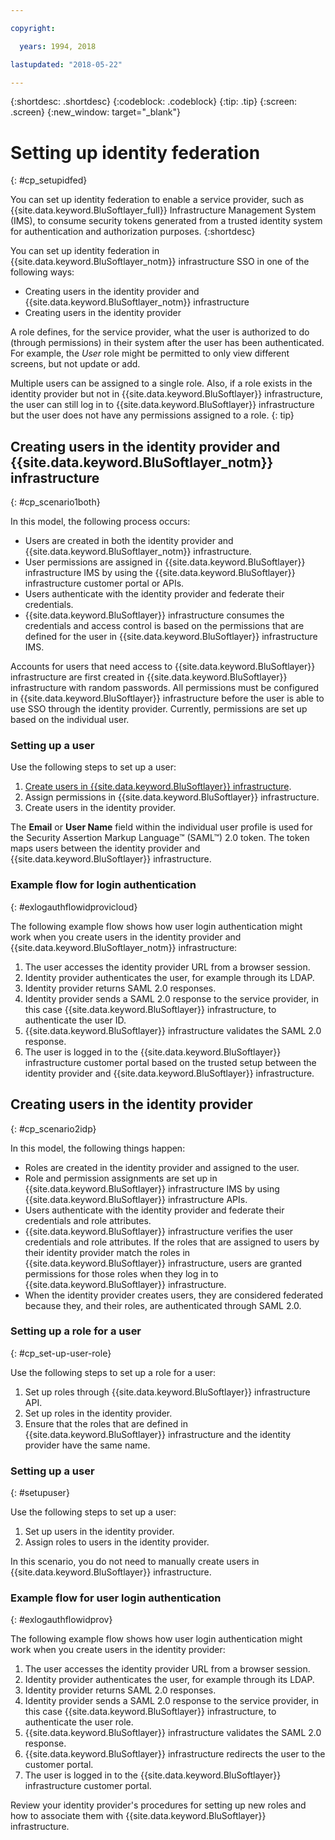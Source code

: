 ```yaml
---

copyright:

  years: 1994, 2018

lastupdated: "2018-05-22"

---
```


{:shortdesc: .shortdesc}
{:codeblock: .codeblock}
{:tip: .tip}
{:screen: .screen}
{:new_window: target="_blank"}

# Setting up identity federation
{: #cp_setupidfed}

You can set up identity federation to enable a service provider, such as {{site.data.keyword.BluSoftlayer_full}} Infrastructure Management System (IMS), to consume security tokens generated from a trusted identity system for authentication and authorization purposes.
{:shortdesc}

You can set up identity federation in {{site.data.keyword.BluSoftlayer_notm}} infrastructure SSO in one of the following ways:
* Creating users in the identity provider and {{site.data.keyword.BluSoftlayer_notm}} infrastructure
* Creating users in the identity provider

A role defines, for the service provider, what the user is authorized to do (through permissions) in their system after the user has been authenticated. For example, the *User* role might be permitted to only view different screens, but not update or add.

Multiple users can be assigned to a single role. Also, if a role exists in the identity provider but not in {{site.data.keyword.BluSoftlayer}} infrastructure, the user can still log in to {{site.data.keyword.BluSoftlayer}} infrastructure but the user does not have any permissions assigned to a role.
{: tip}


## Creating users in the identity provider and {{site.data.keyword.BluSoftlayer_notm}} infrastructure
{: #cp_scenario1both}

In this model, the following process occurs:
* Users are created in both the identity provider and {{site.data.keyword.BluSoftlayer_notm}} infrastructure.
* User permissions are assigned in {{site.data.keyword.BluSoftlayer}} infrastructure IMS by using the {{site.data.keyword.BluSoftlayer}} infrastructure customer portal or APIs.
* Users authenticate with the identity provider and federate their credentials.
* {{site.data.keyword.BluSoftlayer}} infrastructure consumes the credentials and access control is based on the permissions that are defined for the user in {{site.data.keyword.BluSoftlayer}} infrastructure IMS.

Accounts for users that need access to {{site.data.keyword.BluSoftlayer}} infrastructure are first created in {{site.data.keyword.BluSoftlayer}} infrastructure with random passwords. All permissions must be configured in {{site.data.keyword.BluSoftlayer}} infrastructure before the user is able to use SSO through the identity provider. Currently, permissions are set up based on the individual user.

### Setting up a user
Use the following steps to set up a user:

1. [Create users in {{site.data.keyword.BluSoftlayer}} infrastructure](/docs/customer-portal/cpmanacctadduser.html#customerportal_addusertocpacct).
2. Assign permissions in {{site.data.keyword.BluSoftlayer}} infrastructure.
3. Create users in the identity provider.

The **Email** or **User Name** field within the individual user profile is used for the Security Assertion Markup Language&trade; (SAML&trade;) 2.0 token. The token maps users between the identity provider and {{site.data.keyword.BluSoftlayer}} infrastructure.

### Example flow for login authentication
{: #exlogauthflowidprovicloud}

The following example flow shows how user login authentication might work when you create users in the identity provider and {{site.data.keyword.BluSoftlayer_notm}} infrastructure:
1. The user accesses the identity provider URL from a browser session.
2. Identity provider authenticates the user, for example through its LDAP.
3. Identity provider returns SAML 2.0 responses.
4. Identity provider sends a SAML 2.0 response to the service provider, in this case {{site.data.keyword.BluSoftlayer}} infrastructure, to authenticate the user ID.
5. {{site.data.keyword.BluSoftlayer}} infrastructure validates the SAML 2.0 response.
6. The user is logged in to the {{site.data.keyword.BluSoftlayer}} infrastructure customer portal based on the trusted setup between the identity provider and {{site.data.keyword.BluSoftlayer}} infrastructure.


## Creating users in the identity provider
{: #cp_scenario2idp}

In this model, the following things happen:
* Roles are created in the identity provider and assigned to the user.
* Role and permission assignments are set up in {{site.data.keyword.BluSoftlayer}} infrastructure IMS by using {{site.data.keyword.BluSoftlayer}} infrastructure APIs.
* Users authenticate with the identity provider and federate their credentials and role attributes.
* {{site.data.keyword.BluSoftlayer}} infrastructure verifies the user credentials and role attributes. If the roles that are assigned to users by their identity provider match the roles in {{site.data.keyword.BluSoftlayer}} infrastructure, users are granted permissions for those roles when they log in to {{site.data.keyword.BluSoftlayer}} infrastructure.
* When the identity provider creates users, they are considered federated because they, and their roles, are authenticated through SAML 2.0.

### Setting up a role for a user
{: #cp_set-up-user-role}

Use the following steps to set up a role for a user:

1. Set up roles through {{site.data.keyword.BluSoftlayer}} infrastructure API.
2. Set up roles in the identity provider.
3. Ensure that the roles that are defined in {{site.data.keyword.BluSoftlayer}} infrastructure and the identity provider have the same name.

### Setting up a user
{: #setupuser}

Use the following steps to set up a user:

1. Set up users in the identity provider.
2. Assign roles to users in the identity provider.

In this scenario, you do not need to manually create users in {{site.data.keyword.BluSoftlayer}} infrastructure.

### Example flow for user login authentication
{: #exlogauthflowidprov}

The following example flow shows how user login authentication might work when you create users in the identity provider:
1. The user accesses the identity provider URL from a browser session.
2. Identity provider authenticates the user, for example through its LDAP.
3. Identity provider returns SAML 2.0 responses.
4. Identity provider sends a SAML 2.0 response to the service provider, in this case {{site.data.keyword.BluSoftlayer}} infrastructure, to authenticate the user role.
5. {{site.data.keyword.BluSoftlayer}} infrastructure validates the SAML 2.0 response.
6. {{site.data.keyword.BluSoftlayer}} infrastructure redirects the user to the customer portal.
7. The user is logged in to the {{site.data.keyword.BluSoftlayer}} infrastructure customer portal.

Review your identity provider's procedures for setting up new roles and how to associate them with {{site.data.keyword.BluSoftlayer}} infrastructure.
